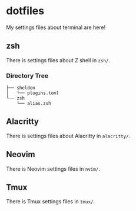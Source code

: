 # dotfiles

My settings files about terminal are here!

## zsh

There is settings files about Z shell in `zsh/`.

### Directory Tree

```plain text
├── sheldon
│   └── plugins.toml
└── zsh
    └── alias.zsh
```

## Alacritty

There is settings files about Alacritty in `alacritty/`.

## Neovim

There is Neovim settings files in `nvim/`.

## Tmux

There is Tmux settings files in `tmux/`.

